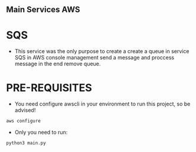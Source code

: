 ## Main Services AWS

# SQS
- This service was the only purpose to create a create a queue in service SQS in AWS console management send a message and proccess message in the end remove queue.

# PRE-REQUISITES
- You need configure awscli in your environment to run this project, so be advised!
```bash
aws configure
```
- Only you need to run:
```bash
python3 main.py
```
